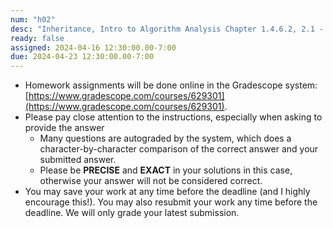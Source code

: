 ```yaml
---
num: "h02"
desc: "Inheritance, Intro to Algorithm Analysis Chapter 1.4.6.2, 2.1 - 2.2.1"
ready: false
assigned: 2024-04-16 12:30:00.00-7:00
due: 2024-04-23 12:30:00.00-7:00
---
```


* Homework assignments will be done online in the Gradescope system: [https://www.gradescope.com/courses/629301](https://www.gradescope.com/courses/629301).
* Please pay close attention to the instructions, especially when asking to provide the answer
	* Many questions are autograded by the system, which does a character-by-character comparison of the correct answer and your submitted answer.
	* Please be **PRECISE** and **EXACT** in your solutions in this case, otherwise your answer will not be considered correct.
* You may save your work at any time before the deadline (and I highly encourage this!). You may also resubmit your work any time before the deadline. We will only grade your latest submission.
